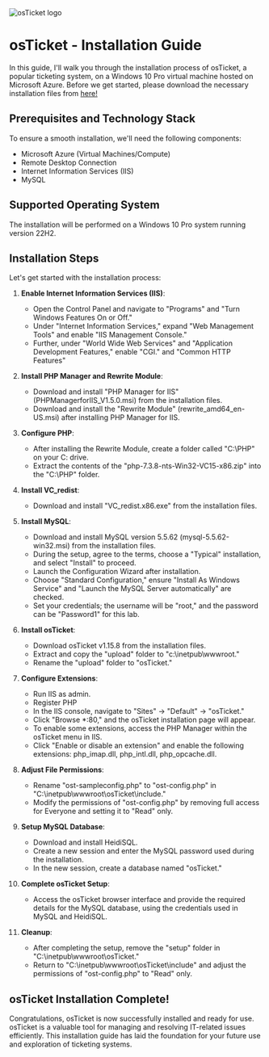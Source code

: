 <img src="https://i.imgur.com/Clzj7Xs.png" alt="osTicket logo"/>
<h1>osTicket - Installation Guide</h1>
In this guide, I'll walk you through the installation process of osTicket, a popular ticketing system, on a Windows 10 Pro virtual machine hosted on Microsoft Azure. Before we get started, please download the necessary installation files from  <a href="https://drive.google.com/drive/u/2/folders/1APMfNyfNzcxZC6EzdaNfdZsUwxWYChf6">here!</a>

<h2>Prerequisites and Technology Stack</h2>
To ensure a smooth installation, we'll need the following components:

- Microsoft Azure (Virtual Machines/Compute)
- Remote Desktop Connection
- Internet Information Services (IIS)
- MySQL

<h2>Supported Operating System</h2>
The installation will be performed on a Windows 10 Pro system running version 22H2.

<h2>Installation Steps</h2>
Let's get started with the installation process:

1. **Enable Internet Information Services (IIS)**: 
   - Open the Control Panel and navigate to "Programs" and "Turn Windows Features On or Off." 
   - Under "Internet Information Services," expand "Web Management Tools" and enable "IIS Management Console." 
   - Further, under "World Wide Web Services" and "Application Development Features," enable "CGI." and "Common HTTP Features"

2. **Install PHP Manager and Rewrite Module**:
   - Download and install "PHP Manager for IIS" (PHPManagerforIIS_V1.5.0.msi) from the installation files.
   - Download and install the "Rewrite Module" (rewrite_amd64_en-US.msi) after installing PHP Manager for IIS.

3. **Configure PHP**:
   - After installing the Rewrite Module, create a folder called "C:\PHP" on your C: drive.
   - Extract the contents of the "php-7.3.8-nts-Win32-VC15-x86.zip" into the "C:\PHP" folder.

4. **Install VC_redist**:
   - Download and install "VC_redist.x86.exe" from the installation files.

5. **Install MySQL**:
   - Download and install MySQL version 5.5.62 (mysql-5.5.62-win32.msi) from the installation files.
   - During the setup, agree to the terms, choose a "Typical" installation, and select "Install" to proceed.
   - Launch the Configuration Wizard after installation.
   - Choose "Standard Configuration," ensure "Install As Windows Service" and "Launch the MySQL Server automatically" are checked.
   - Set your credentials; the username will be "root," and the password can be "Password1" for this lab.

6. **Install osTicket**:
   - Download osTicket v1.15.8 from the installation files.
   - Extract and copy the "upload" folder to "c:\inetpub\wwwroot."
   - Rename the "upload" folder to "osTicket."

7. **Configure Extensions**:
   - Run IIS as admin.
   - Register PHP 
   - In the IIS console, navigate to "Sites" -> "Default" -> "osTicket."
   - Click "Browse *:80," and the osTicket installation page will appear.
   - To enable some extensions, access the PHP Manager within the osTicket menu in IIS. 
   - Click "Enable or disable an extension" and enable the following extensions: php_imap.dll, php_intl.dll, php_opcache.dll.

8. **Adjust File Permissions**:
   - Rename "ost-sampleconfig.php" to "ost-config.php" in "C:\inetpub\wwwroot\osTicket\include."
   - Modify the permissions of "ost-config.php" by removing full access for Everyone and setting it to "Read" only.

9. **Setup MySQL Database**:
   - Download and install HeidiSQL.
   - Create a new session and enter the MySQL password used during the installation.
   - In the new session, create a database named "osTicket."

10. **Complete osTicket Setup**:
    - Access the osTicket browser interface and provide the required details for the MySQL database, using the credentials used in MySQL and HeidiSQL.

11. **Cleanup**:
    - After completing the setup, remove the "setup" folder in "C:\inetpub\wwwroot\osTicket."
    - Return to "C:\inetpub\wwwroot\osTicket\include" and adjust the permissions of "ost-config.php" to "Read" only.

<h2>osTicket Installation Complete!</h2>
Congratulations, osTicket is now successfully installed and ready for use. osTicket is a valuable tool for managing and resolving IT-related issues efficiently. This installation guide has laid the foundation for your future use and exploration of ticketing systems.
